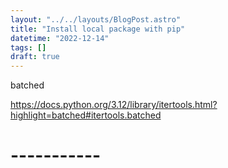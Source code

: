 ```yaml
---
layout: "../../layouts/BlogPost.astro"
title: "Install local package with pip"
datetime: "2022-12-14"
tags: []
draft: true
---
```


batched 

https://docs.python.org/3.12/library/itertools.html?highlight=batched#itertools.batched


# -----------
